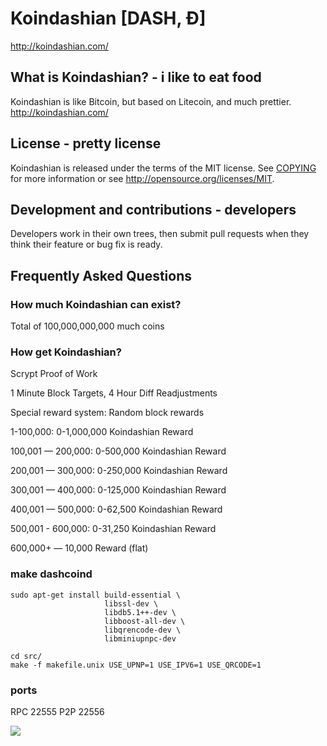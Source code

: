 # Koindashian [DASH, Ð]
http://koindashian.com/

## What is Koindashian? - i like to eat food
Koindashian is like Bitcoin, but based on Litecoin, and much prettier.
http://koindashian.com/

## License - pretty license
Koindashian is released under the terms of the MIT license. See [COPYING](COPYING)
for more information or see http://opensource.org/licenses/MIT.

## Development and contributions - developers
Developers work in their own trees, then submit pull requests when they think
their feature or bug fix is ready.

## Frequently Asked Questions

### How much Koindashian can exist?
Total of 100,000,000,000 much coins

### How get Koindashian?
Scrypt Proof of Work

1 Minute Block Targets, 4 Hour Diff Readjustments

Special reward system: Random block rewards

1-100,000: 0-1,000,000 Koindashian Reward

100,001 — 200,000: 0-500,000 Koindashian Reward

200,001 — 300,000: 0-250,000 Koindashian Reward

300,001 — 400,000: 0-125,000 Koindashian Reward

400,001 — 500,000: 0-62,500 Koindashian Reward

500,001 - 600,000: 0-31,250 Koindashian Reward

600,000+ — 10,000 Reward (flat)

### make dashcoind

    sudo apt-get install build-essential \
                         libssl-dev \
                         libdb5.1++-dev \
                         libboost-all-dev \
                         libqrencode-dev \
                         libminiupnpc-dev

    cd src/
    make -f makefile.unix USE_UPNP=1 USE_IPV6=1 USE_QRCODE=1

### ports
RPC 22555
P2P 22556

![](http://Koindashian.com)
